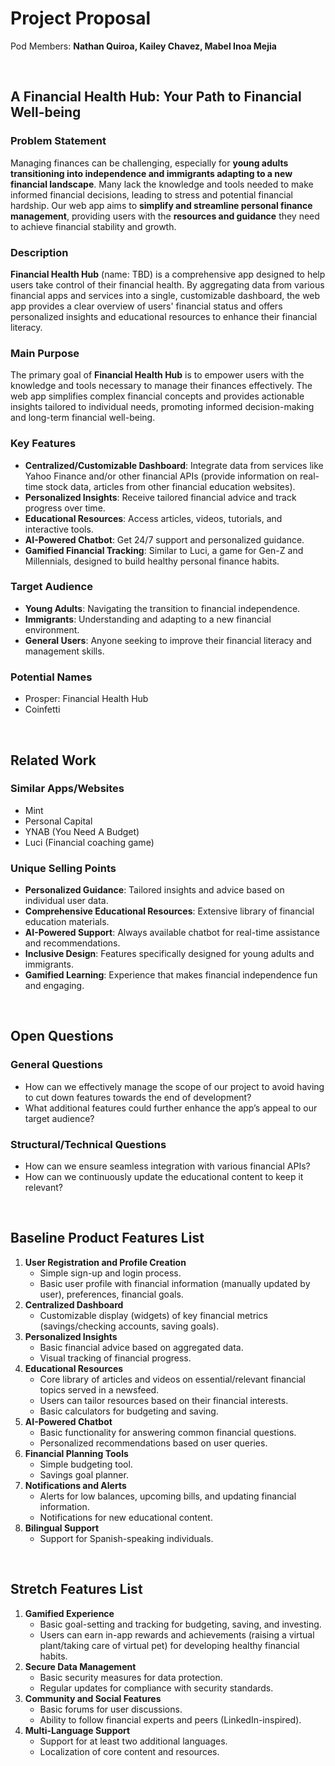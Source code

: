 # Project Proposal

Pod Members: **Nathan Quiroa, Kailey Chavez, Mabel Inoa Mejia**

<br>

## A Financial Health Hub: Your Path to Financial Well-being

### Problem Statement
Managing finances can be challenging, especially for **young adults transitioning into independence and immigrants adapting to a new financial landscape**. Many lack the knowledge and tools needed to make informed financial decisions, leading to stress and potential financial hardship. Our web app aims to **simplify and streamline personal finance management**, providing users with the **resources and guidance** they need to achieve financial stability and growth.

### Description
**Financial Health Hub** (name: TBD) is a comprehensive app designed to help users take control of their financial health. By aggregating data from various financial apps and services into a single, customizable dashboard, the web app provides a clear overview of users' financial status and offers personalized insights and educational resources to enhance their financial literacy.

### Main Purpose
The primary goal of **Financial Health Hub** is to empower users with the knowledge and tools necessary to manage their finances effectively. The web app simplifies complex financial concepts and provides actionable insights tailored to individual needs, promoting informed decision-making and long-term financial well-being.

### Key Features
   - **Centralized/Customizable Dashboard**: Integrate data from services like Yahoo Finance and/or other financial APIs (provide information on real-time stock data, articles from other financial education websites).
   - **Personalized Insights**: Receive tailored financial advice and track progress over time.
   - **Educational Resources**: Access articles, videos, tutorials, and interactive tools.
   - **AI-Powered Chatbot**: Get 24/7 support and personalized guidance.
   - **Gamified Financial Tracking**: Similar to Luci, a game for Gen-Z and Millennials, designed to build healthy personal finance habits.

### Target Audience
   - **Young Adults**: Navigating the transition to financial independence.
   - **Immigrants**: Understanding and adapting to a new financial environment.
   - **General Users**: Anyone seeking to improve their financial literacy and management skills.

### Potential Names
   - Prosper: Financial Health Hub
   - Coinfetti

<br>

## Related Work

### Similar Apps/Websites
   - Mint
   - Personal Capital
   - YNAB (You Need A Budget)
   - Luci (Financial coaching game)

### Unique Selling Points
   - **Personalized Guidance**: Tailored insights and advice based on individual user data.
   - **Comprehensive Educational Resources**: Extensive library of financial education materials.
   - **AI-Powered Support**: Always available chatbot for real-time assistance and recommendations.
   - **Inclusive Design**: Features specifically designed for young adults and immigrants.
   - **Gamified Learning**: Experience that makes financial independence fun and engaging.

<br>

## Open Questions

### General Questions
   - How can we effectively manage the scope of our project to avoid having to cut down features towards the end of development?
   - What additional features could further enhance the app’s appeal to our target audience?

### Structural/Technical Questions
   - How can we ensure seamless integration with various financial APIs?
   - How can we continuously update the educational content to keep it relevant?

<br>

## Baseline Product Features List
   1. **User Registration and Profile Creation**
      - Simple sign-up and login process.
      - Basic user profile with financial information (manually updated by user), preferences, financial goals.
   2. **Centralized Dashboard**
      - Customizable display (widgets) of key financial metrics (savings/checking accounts, saving goals).
   3. **Personalized Insights**
      - Basic financial advice based on aggregated data.
      - Visual tracking of financial progress.
   4. **Educational Resources**
      - Core library of articles and videos on essential/relevant financial topics served in a newsfeed.
      - Users can tailor resources based on their financial interests.
      - Basic calculators for budgeting and saving.
   5. **AI-Powered Chatbot**
      - Basic functionality for answering common financial questions.
      - Personalized recommendations based on user queries.
   6. **Financial Planning Tools**
      - Simple budgeting tool.
      - Savings goal planner.
   7. **Notifications and Alerts**
      - Alerts for low balances, upcoming bills, and updating financial information.
      - Notifications for new educational content.
   8. **Bilingual Support**
      - Support for Spanish-speaking individuals.

<br>

## Stretch Features List
   1. **Gamified Experience**
      - Basic goal-setting and tracking for budgeting, saving, and investing.
      - Users can earn in-app rewards and achievements (raising a virtual plant/taking care of virtual pet) for developing healthy financial habits.
   2. **Secure Data Management**
      - Basic security measures for data protection.
      - Regular updates for compliance with security standards.
   3. **Community and Social Features**
      - Basic forums for user discussions.
      - Ability to follow financial experts and peers (LinkedIn-inspired).
   4. **Multi-Language Support**
      - Support for at least two additional languages.
      - Localization of core content and resources.


